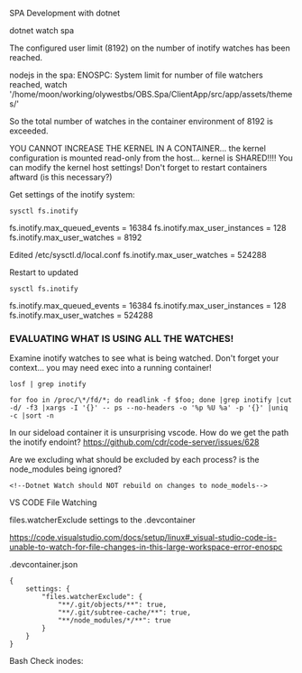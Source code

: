 SPA Development with dotnet

dotnet watch spa

The configured user limit (8192) on the number of inotify watches has been reached.

nodejs in the spa:
 ENOSPC: System limit for number of file watchers reached, watch '/home/moon/working/olywestbs/OBS.Spa/ClientApp/src/app/assets/themes/'


So the total number of watches in the container environment of 8192 is exceeded.

YOU CANNOT INCREASE THE KERNEL IN A CONTAINER... the kernel configuration is mounted read-only from the host... kernel is SHARED!!!! 
You can modify the kernel host settings! Don't forget to restart containers aftward (is this necessary?)
 
Get settings of the inotify system:
```
sysctl fs.inotify
```
fs.inotify.max_queued_events = 16384
fs.inotify.max_user_instances = 128
fs.inotify.max_user_watches = 8192


Edited /etc/sysctl.d/local.conf
fs.inotify.max_user_watches = 524288

Restart to updated
```
sysctl fs.inotify
```
fs.inotify.max_queued_events = 16384
fs.inotify.max_user_instances = 128
fs.inotify.max_user_watches = 524288




### EVALUATING WHAT IS USING ALL THE WATCHES!

Examine inotify watches to see what is being watched. Don't forget your context... you may need exec into a running container!

```
losf | grep inotify
```

```
for foo in /proc/\*/fd/*; do readlink -f $foo; done |grep inotify |cut -d/ -f3 |xargs -I '{}' -- ps --no-headers -o '%p %U %a' -p '{}' |uniq -c |sort -n
```

In our sideload container it is unsurprising vscode. How do we get the path the inotify endoint?
https://github.com/cdr/code-server/issues/628
























Are we excluding what should be excluded by each process?
is the node_modules being ignored?

    <!--Dotnet Watch should NOT rebuild on changes to node_models-->
  <ItemGroup>
    <Watch Exclude="ClientApp\node_modules\**\*.js;$(DefaultExcludes)" />
  </ItemGroup>
  
VS CODE File Watching

files.watcherExclude settings to the .devcontainer

https://code.visualstudio.com/docs/setup/linux#_visual-studio-code-is-unable-to-watch-for-file-changes-in-this-large-workspace-error-enospc

.devcontainer.json
```
{
	settings: {
		"files.watcherExclude": {
			"**/.git/objects/**": true,
			"**/.git/subtree-cache/**": true,
			"**/node_modules/*/**": true
		}
	}
}
```

Bash Check inodes:



